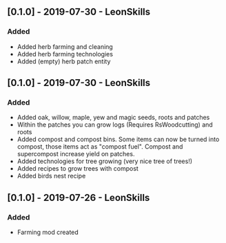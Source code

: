 ## [0.1.0] - 2019-07-30 - LeonSkills
### Added
- Added herb farming and cleaning
- Added herb farming technologies
- Added (empty) herb patch entity

## [0.1.0] - 2019-07-30 - LeonSkills
### Added
- Added oak, willow, maple, yew and magic seeds, roots and patches
- Within the patches you can grow logs (Requires RsWoodcutting) and roots
- Added compost and compost bins. Some items can now be turned into compost, those items act as "compost fuel". Compost and supercompost increase yield on patches.
- Added technologies for tree growing (very nice tree of trees!)
- Added recipes to grow trees with compost
- Added birds nest recipe


## [0.1.0] - 2019-07-26 - LeonSkills
### Added
- Farming mod created